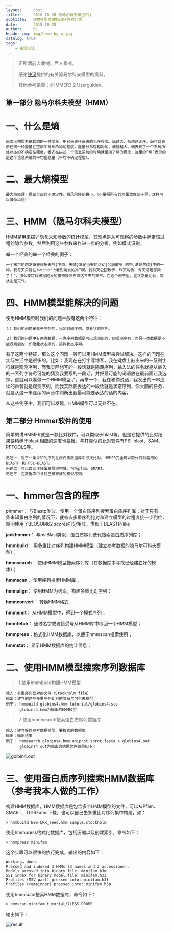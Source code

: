 ```yaml
---
layout:     post
title:      2018-10-28-隐马尔科夫模型相关
subtitle:   HMM模型及HMMER软件的介绍
date:       2018-10-28
author:     DL
header-img: img/home-bg-o.jpg
catalog: true
tags:
    - 生信方法
---
```


> 正所谓前人栽树，后人乘凉。
> 
> 感谢[铁汉](https://qinqianshan.com/)提供的有关隐马尔科夫模型的资料。
>
>其他参考来源：《HMMER3.2 Userguide》。


## 第一部分 隐马尔科夫模型（HMM）

# 一、什么是熵

	熵表示物质系统状态的一种度量，用它来表征系统的无序程度。熵越大，系统越无序。熵可以表示任何一种能量在空间中分布的均匀程度，能量分布得越均匀，熵就越大。熵表现了一个系统所处状态的不确定性程度。香农在描述一个信息系统的时候就借用了熵的概念，这里的“熵”表示的是这个信息系统的平均信息量（平均不确定程度）。

# 二、最大熵模型
	
	最大熵原理：保留全部的不确定性，将风险降到最小。（不要把所有的鸡蛋放在篮子里，这样可以降低风险）

# 三、HMM（隐马尔科夫模型）
	
HMM是用来描述隐含未知参数的统计模型，其难点是从可观察的参数中确定该过程的隐含参数，然后利用这些参数来作进一步的分析，例如模式识别。
	
举一个经典的举一个经典的例子：	
	
	一个东京的朋友每天根据天气{下雨，天晴}决定当天的活动{公园散步,购物,清理房间}中的一种，我每天只能在twitter上看到她发的推“啊，我前天公园散步、昨天购物、今天清理房间了！”，那么我可以根据她发的推特推断东京这三天的天气。在这个例子里，显状态是活动，隐状态是天气。
	

# 四、HMM模型能解决的问题

使用HMM模型时我们的问题一般有这两个特征：

	１）我们的问题是基于序列的，比如时间序列，或者状态序列。

	２）我们的问题中有两类数据，一类序列数据是可以观测到的，即观测序列；而另一类数据是不能观察到的，即隐藏状态序列，简称状态序列。
有了这两个特征，那么这个问题一般可以用HMM模型来尝试解决。这样的问题在实际生活中是很多的。比如：我现在在打字写博客，我在键盘上敲出来的一系列字符就是观测序列，而我实际想写的一段话就是隐藏序列，输入法的任务就是从敲入的一系列字符尽可能的猜测我要写的一段话，并把最可能的词语放在最前面让我选择，这就可以看做一个HMM模型了。再举一个，我在和你说话，我发出的一串连续的声音就是观测序列，而我实际要表达的一段话就是状态序列，你大脑的任务，就是从这一串连续的声音中判断出我最可能要表达的话的内容。

从这些例子中，我们可以发现，HMM模型可以无处不在。


## 第二部分 Hmmer软件的使用

简单的讲HMMER就是一款比对软件，可以类似于blast等，但是它提供的比对结果要精确于blast,相应的速度也要慢。与其类似的比对软件有PSI-blast、SAM、PFTOOLS等。

	用途一：对于一条未知的序列在蛋白质数据库中寻找比对，HMMER完全可以取代目前常用的BLASTP 和 PSI-BLAST。
	用途二：可以自动注释蛋白质结构域。包括pfam、SMART。
	用途三：在数据库中寻找已有家族的相似序列。

# 一、hmmer包含的程序
phmmer： 与Blastp类似，使用一个蛋白质序列搜索蛋白质序列库；对于只有一条未知蛋白序列的情况下，就省去多重序列比对和建立模型的过程直接一步到位，期间使用了BLOSUM62 scores打分矩阵，类似于BLASTP-like

**jackhmmer**： 与psiBlast类似，蛋白质序列迭代搜索蛋白质序列库；
	

**hmmbuild**： 用多重比对序列构建HMM模型（建立参考数据的隐马尔可科夫模型）；

**hmmsearch**： 使用HMM模型搜索序列库（在数据库中寻找已经建立好的模体）；

**hmmscan**： 使用序列搜索HMM库；

**hmmalign**： 使用HMM为线索，构建多重比对序列；

**hmmconvert**： 转换HMM格式
	
**hmmemit**： 从HMM模型中，得到一个模式序列；

**hmmfetch**： 通过名字或者接受号从HMM库中取回一个HMM模型；

**hmmpress**：格式化HMM数据库，以便于hmmscan搜索使用；

**hmmstat**： 显示HMM数据库的统计信息；

# 二、使用HMM模型搜索序列数据库

> 1.使用hmmbuild构建HMM模型

	输入：多重序列比对的文件（Stockholm file）
	输出：建立的这些多重序列比对的隐马尔可科夫模型，
	例子： hmmbuild globins4.hmm tutorial/globins4.sto
		  globins4.hmm为输出的HMM模型

> 2.使用hmmsearch搜索蛋白质序列数据库
	
	输入：建立好的参考数据模型、要搜索的数据库
	输出：输出结果
	例子： hmmsearch globins4.hmm uniprot sprot.fasta > globins4.out
	      globins4.out为输出的结果文件结果如下：
![golbin4.out](https://s1.ax1x.com/2018/10/28/igepjJ.jpg)

# 三、使用蛋白质序列搜索HMM数据库（参考我本人做的工作）
构建HMM数据库，HMM数据库是包含多个HMM模型的文件，可以从Pfam、SMART、TIGRFams下载，也可以自己由多重比对序列集中构建，如：
	
	> hmmbuild NBS-LRR_seed.hmm sample.stockholm

使用hmmpress格式化数据库，包括压缩以及创建索引，命令如下：

	> hmmpress minifam
这个步骤可以很快的执行完成，输出的内容如下：

	Working… done.
	Pressed and indexed 3 HMMs (3 names and 2 accessions).
	Models pressed into binary file: minifam.h3m
	SSI index for binary model file: minifam.h3i
	Profiles (MSV part) pressed into: minifam.h3f
	Profiles (remainder) pressed into: minifam.h3p
使用hmmscan搜索HMM数据库，命令如下：

	> hmmscan minifam tutorial/7LESS_DROME
输出如下：

![result](https://s1.ax1x.com/2018/10/28/igenjH.jpg)



